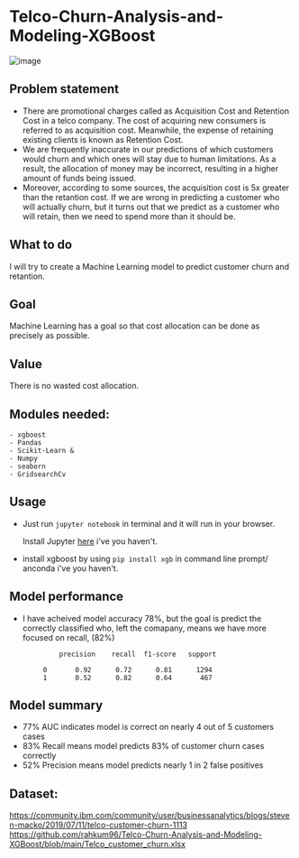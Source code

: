 # Telco-Churn-Analysis-and-Modeling-XGBoost
![image](https://user-images.githubusercontent.com/86415241/141137806-2d182c32-4848-4465-b8a8-0206c79957ce.png)

## Problem statement 
- There are promotional charges called as Acquisition Cost and Retention Cost in a telco company. The cost of acquiring new consumers is referred to as acquisition cost. Meanwhile, the expense of retaining existing clients is known as Retention Cost.
- We are frequently inaccurate in our predictions of which customers would churn and which ones will stay due to human limitations. As a result, the allocation of money may be incorrect, resulting in a higher amount of funds being issued.
- Moreover, according to some sources, the acquisition cost is 5x greater than the retantion cost. If we are wrong in predicting a customer who will actually churn, but it turns out that we predict as a customer who will retain, then we need to spend more than it should be.

## What to do
I will try to create a Machine Learning model to predict customer churn and retantion. 

## Goal
Machine Learning has a goal so that cost allocation can be done as precisely as possible.

## Value
There is no wasted cost allocation. 

## Modules needed:
```
- xgboost
- Pandas
- Scikit-Learn &
- Numpy
- seaborn
- GridsearchCv
```


## Usage

- Just run `jupyter notebook` in terminal and it will run in your browser.

  Install Jupyter [here](http://jupyter.readthedocs.io/en/latest/install.html) i've you haven't.

- install xgboost by using `pip install xgb` in command line prompt/ anconda  i've you haven't.

## Model performance
- I have acheived model accuracy 78%, but the goal is predict the correctly classified who, left the comapany, means we have more focused on recall, (82%)

               precision    recall  f1-score   support

           0       0.92      0.72      0.81      1294
           1       0.52      0.82      0.64       467

## Model summary
- 77% AUC indicates model is correct on nearly 4 out of 5 customers cases
- 83% Recall means model predicts 83% of customer churn cases correctly
- 52% Precision means model predicts nearly 1 in 2 false positives 

## Dataset:
https://community.ibm.com/community/user/businessanalytics/blogs/steven-macko/2019/07/11/telco-customer-churn-1113 
https://github.com/rahkum96/Telco-Churn-Analysis-and-Modeling-XGBoost/blob/main/Telco_customer_churn.xlsx

